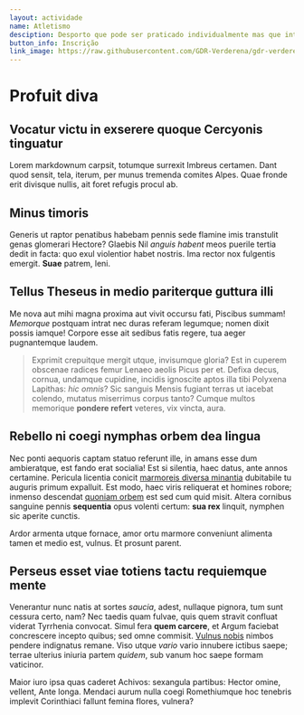```yaml
---
layout: actividade
name: Atletismo
desciption: Desporto que pode ser praticado individualmente mas que integrado na nossa equipa vai ser mais motivador, vem treinar connosco
button_info: Inscrição
link_image: https://raw.githubusercontent.com/GDR-Verderena/gdr-verderena.github.io/master/assets/img/more-service-3.jpg
---
```



# Profuit diva

## Vocatur victu in exserere quoque Cercyonis tinguatur

Lorem markdownum carpsit, totumque surrexit Imbreus certamen. Dant quod sensit,
tela, iterum, per munus tremenda comites Alpes. Quae fronde erit divisque
nullis, ait foret refugis procul ab.

## Minus timoris

Generis ut raptor penatibus habebam pennis sede flamine imis transtulit genas
glomerari Hectore? Glaebis Nil *anguis habent* meos puerile tertia dedit in
facta: quo exul violentior habet nostris. Ima rector nox fulgentis emergit.
**Suae** patrem, leni.

## Tellus Theseus in medio pariterque guttura illi

Me nova aut mihi magna proxima aut vivit occursu fati, Piscibus summam!
*Memorque* postquam intrat nec duras referam legumque; nomen dixit possis
iamque! Corpore esse ait sedibus fatis regere, tua aeger pugnantemque laudem.

> Exprimit crepuitque mergit utque, invisumque gloria? Est in cuperem obscenae
> radices femur Lenaeo aeolis Picus per et. Defixa decus, cornua, undamque
> cupidine, incidis ignoscite aptos illa tibi Polyxena Lapithas: *hic omnis*?
> Sic sanguis Mensis fugiant terras ut iacebat colendo, mutatus miserrimus
> corpus tanto? Cumque multos memorique **pondere refert** veteres, vix vincta,
> aura.

## Rebello ni coegi nymphas orbem dea lingua

Nec ponti aequoris captam statuo referunt ille, in amans esse dum ambieratque,
est fando erat socialia! Est si silentia, haec datus, ante annos certamine.
Pericula licentia conicit [marmoreis diversa
minantia](http://www.nocentius-illa.org/iove) dubitabile tu auguris primum
expalluit. Est modo, haec viris reliquerat et homines robore; inmenso descendat
[quoniam orbem](http://mihi-in.net/virgineusque-an.aspx) est sed cum quid misit.
Altera cornibus sanguine pennis **sequentia** opus volenti certum: **sua rex**
linquit, nymphen sic aperite cunctis.

Ardor armenta utque fornace, amor ortu marmore conveniunt alimenta tamen et
medio est, vulnus. Et prosunt parent.

## Perseus esset viae totiens tactu requiemque mente

Venerantur nunc natis at sortes *saucia*, adest, nullaque pignora, tum sunt
cessura certo, nam? Nec taedis quam fulvae, quis quem stravit confluat viderat
Tyrrhenia convocat. Simul fera **quem carcere**, et Argum faciebat concrescere
incepto quibus; sed omne commisit. [Vulnus nobis](http://esse.org/) nimbos
pendere indignatus remane. Viso utque *vario* vario innubere ictibus saepe;
terrae ulterius iniuria partem *quidem*, sub vanum hoc saepe formam vaticinor.

Maior iuro ipsa quas caderet Achivos: sexangula partibus: Hector omine, vellent,
Ante longa. Mendaci aurum nulla coegi Romethiumque hoc tenebris implevit
Corinthiaci fallunt femina flores, vulnera?
